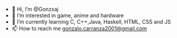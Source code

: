 - 👋 Hi, I’m @Gonzxaj
- 👀 I’m interested in game, anime and hardware
- 🌱 I’m currently learning C, C++,Java, Haskell, HTML, CSS and JS
- 📫 How to reach me gonzalo.carranza2001@gmail.com

